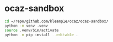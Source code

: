 # ocaz-sandbox

```sh
cd ~/repo/github.com/kleamp1e/ocaz/ocaz-sandbox/
python -m venv .venv
source .venv/bin/activate
python -m pip install --editable .
```
